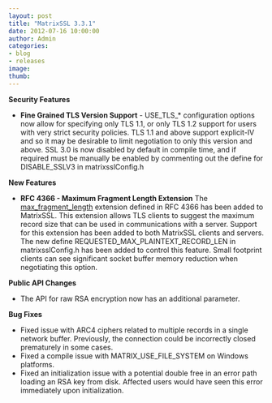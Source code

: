 ```yaml
---
layout: post
title: "MatrixSSL 3.3.1"
date: 2012-07-16 10:00:00
author: Admin
categories:
- blog
- releases
image:
thumb:
---
```

<b>Security Features</b>
<ul>
<li><b>Fine Grained TLS Version Support</b> - USE_TLS_* configuration options now allow for specifying only TLS 1.1, or only TLS 1.2 support for users with very strict security policies. TLS 1.1 and above support explicit-IV and so it may be desirable to limit negotiation to only this version and above. SSL 3.0 is now disabled
by default in compile time, and if required must be manually be enabled by commenting out the define for
DISABLE_SSLV3 in matrixsslConfig.h
</li>
</ul>
<b>New Features</b>
<ul>
<li><b>RFC 4366 - Maximum Fragment Length Extension</b> The <a href="http://www.ietf.org/rfc/rfc4366.txt" target='_new'>max_fragment_length</a> extension defined in RFC 4366 has been added to MatrixSSL. This extension allows TLS clients to suggest the maximum record size that can be used in communications with a server. Support for this extension has been added to both MatrixSSL clients and servers. The new define REQUESTED_MAX_PLAINTEXT_RECORD_LEN in matrixsslConfig.h has been added to control this feature. Small footprint clients can see significant socket buffer memory reduction when negotiating this option.</li>
</ul>
<p/>
<b>Public API Changes</b>
<ul>
<li>The API for raw RSA encryption now has an additional parameter.</li>
</ul>
<p/>
<b>Bug Fixes</b>
<ul>
<li>Fixed issue with ARC4 ciphers related to multiple records in a single network buffer. Previously, the connection could be incorrectly closed prematurely in some cases.</li>
<li>Fixed a compile issue with MATRIX_USE_FILE_SYSTEM on Windows platforms.</li>
<li>Fixed an initialization issue with a potential double free in an error path loading an RSA key from disk. Affected users would have seen this error immediately upon initialization.</li>
</ul>
<br/>
